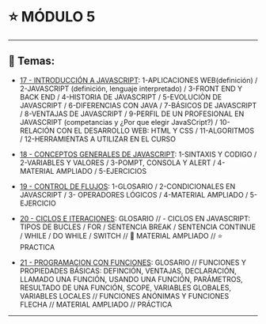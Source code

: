# :star: MÓDULO 5

---

## :book: Temas:

- [17 - INTRODUCCIÓN A JAVASCRIPT](https://github.com/eugenia1984/frontend-syloper/blob/main/teoria/modulo5/introduccion_js.md): 1-APLICACIONES WEB(definición) / 2-JAVASCRIPT (definición, lenguaje interpretado) / 3-FRONT END Y BACK END  / 4-HISTORIA DE JAVASCRIPT / 5-EVOLUCIÒN DE JAVASCRIPT / 6-DIFERENCIAS CON JAVA / 7-BÁSICOS DE JAVASCRIPT / 8-VENTAJAS DE JAVASCRIPT / 9-PERFIL DE UN PROFESIONAL EN JAVASCRIPT (competancias y ¿Por que elegir JavaSCript?) / 10-RELACIÓN CON EL DESARROLLO WEB: HTML Y CSS /  11-ALGORITMOS / 12-HERRAMIENTAS A UTILIZAR EN EL CURSO

- [18 - CONCEPTOS GENERALES DE JAVASCRIPT](https://github.com/eugenia1984/frontend-syloper/blob/main/teoria/modulo5/conceptos_generales.md): 1-SINTAXIS Y CODIGO /  2-VARIABLES Y VALORES / 3-POMPT, CONSOLA Y ALERT / 4-MATERIAL AMPLIADO / 5-EJERCICIOS

- [19 - CONTROL DE FLUJOS](https://github.com/eugenia1984/frontend-syloper/blob/main/teoria/modulo5/conceptos_generales.md): 1-GLOSARIO / 2-CONDICIONALES EN JAVASCRIPT / 3- OPERADORES LÓGICOS / 4-MATERIAL AMPLIADO / 5-EJERCICIO 

- [20 - CICLOS E ITERACIONES](https://github.com/eugenia1984/frontend-syloper/blob/main/teoria/modulo5/control_de_flujo.md):  GLOSARIO // - CICLOS EN JAVASCRIPT: TIPOS DE BUCLES / FOR / SENTENCIA BREAK / SENTENCIA CONTINUE / WHILE / DO WHILE / SWITCH // :book: MATERIAL AMPLIADO // :star: PRACTICA 

- [21 - PROGRAMACION CON FUNCIONES](https://github.com/eugenia1984/frontend-syloper/blob/main/teoria/modulo5/programacion_con_funciones.md):  GLOSARIO //  FUNCIONES Y PROPIEDADES BÁSICAS: DEFINCIÓN, VENTAJAS, DECLARACIÓN, LLAMADO UNA FUNCIÓN, USANDO UNA FUNCIÓN, PARÁMETROS, RESULTADO DE UNA FUNCIÓN, SCOPE, VARIABLES GLOBALES,  VARIABLES LOCALES // FUNCIONES ANÓNIMAS Y FUNCIONES FLECHA //  MATERIAL AMPLIADO //  PRÁCTICA
---
